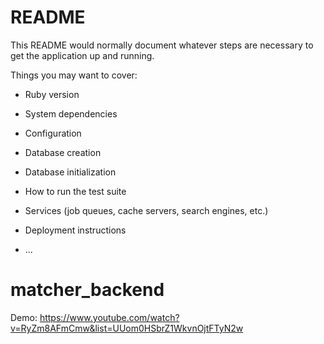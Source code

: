 # README

This README would normally document whatever steps are necessary to get the
application up and running.

Things you may want to cover:

* Ruby version

* System dependencies

* Configuration

* Database creation

* Database initialization

* How to run the test suite

* Services (job queues, cache servers, search engines, etc.)

* Deployment instructions

* ...
# matcher_backend


Demo: https://www.youtube.com/watch?v=RyZm8AFmCmw&list=UUom0HSbrZ1WkvnOjtFTyN2w
